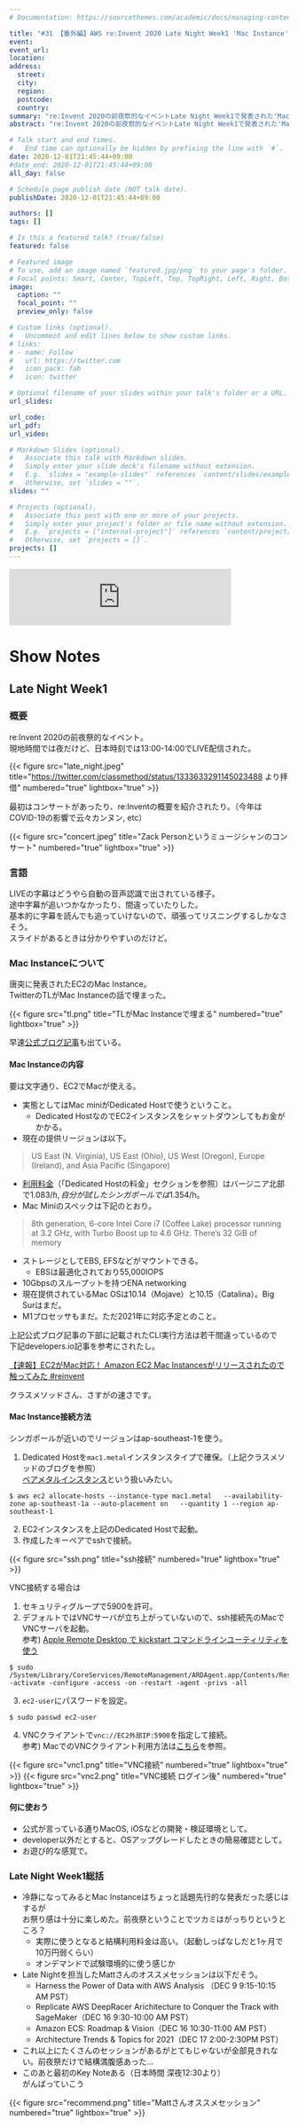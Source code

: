 ```yaml
---
# Documentation: https://sourcethemes.com/academic/docs/managing-content/

title: "#31 【番外編】AWS re:Invent 2020 Late Night Week1 'Mac Instance'について"
event:
event_url:
location:
address:
  street:
  city:
  region:
  postcode:
  country:
summary: "re:Invent 2020の前夜祭的なイベントLate Night Week1で発表された'Mac Instance'について話したよ。<br/>お祭り感が冷めないうちにと急遽小杉1人でしゃべったよ。"
abstract: "re:Invent 2020の前夜祭的なイベントLate Night Week1で発表された'Mac Instance'について話したよ。<br/>お祭り感が冷めないうちにと急遽小杉1人でしゃべったよ。"

# Talk start and end times.
#   End time can optionally be hidden by prefixing the line with `#`.
date: 2020-12-01T21:45:44+09:00
#date_end: 2020-12-01T21:45:44+09:00
all_day: false

# Schedule page publish date (NOT talk date).
publishDate: 2020-12-01T21:45:44+09:00

authors: []
tags: []

# Is this a featured talk? (true/false)
featured: false

# Featured image
# To use, add an image named `featured.jpg/png` to your page's folder. 
# Focal points: Smart, Center, TopLeft, Top, TopRight, Left, Right, BottomLeft, Bottom, BottomRight.
image:
  caption: ""
  focal_point: ""
  preview_only: false

# Custom links (optional).
#   Uncomment and edit lines below to show custom links.
# links:
# - name: Follow
#   url: https://twitter.com
#   icon_pack: fab
#   icon: twitter

# Optional filename of your slides within your talk's folder or a URL.
url_slides:

url_code:
url_pdf:
url_video:

# Markdown Slides (optional).
#   Associate this talk with Markdown slides.
#   Simply enter your slide deck's filename without extension.
#   E.g. `slides = "example-slides"` references `content/slides/example-slides.md`.
#   Otherwise, set `slides = ""`.
slides: ""

# Projects (optional).
#   Associate this post with one or more of your projects.
#   Simply enter your project's folder or file name without extension.
#   E.g. `projects = ["internal-project"]` references `content/project/deep-learning/index.md`.
#   Otherwise, set `projects = []`.
projects: []
---
```


<iframe src="https://anchor.fm/mukiudo/embed/episodes/AWS-reInvent-2020-Late-Night-Week1-Mac-Instance-en771s" height="102px" width="400px" frameborder="0" scrolling="no"></iframe>

# Show Notes

## Late Night Week1

### 概要

re:Invent 2020の前夜祭的なイベント。  
現地時間では夜だけど、日本時刻では13:00-14:00でLIVE配信された。

{{< figure src="late_night.jpeg" title="https://twitter.com/classmethod/status/1333633291145023488 より拝借" numbered="true" lightbox="true" >}}


最初はコンサートがあったり、re:Inventの概要を紹介されたり。（今年はCOVID-19の影響で云々カンヌン, etc）

{{< figure src="concert.jpeg" title="Zack Personというミュージシャンのコンサート" numbered="true" lightbox="true" >}}


### 言語

LIVEの字幕はどうやら自動の音声認識で出されている様子。  
途中字幕が追いつかなかったり、間違っていたりした。  
基本的に字幕を読んでも追っていけないので、頑張ってリスニングするしかなさそう。  
スライドがあるときは分かりやすいのだけど。


### Mac Instanceについて

唐突に発表されたEC2のMac Instance。  
TwitterのTLがMac Instanceの話で埋まった。

{{< figure src="tl.png" title="TLがMac Instanceで埋まる" numbered="true" lightbox="true" >}}

早速[公式ブログ記事](https://aws.amazon.com/jp/blogs/aws/new-use-mac-instances-to-build-test-macos-ios-ipados-tvos-and-watchos-apps/)も出ている。


#### Mac Instanceの内容

要は文字通り、EC2でMacが使える。

* 実態としてはMac miniがDedicated Hostで使うということ。
  - Dedicated HostなのでEC2インスタンスをシャットダウンしてもお金がかかる。
* 現在の提供リージョンは以下。
> US East (N. Virginia), US East (Ohio), US West (Oregon), Europe (Ireland), and Asia Pacific (Singapore) 
* [利用料金](https://aws.amazon.com/jp/ec2/dedicated-hosts/pricing/?nc1=h_ls)（「Dedicated Hostの料金」セクションを参照）はバージニア北部で$1.083/h, 自分が試したシンガポールでは$1.354/h。
* Mac Miniのスペックは下記のとおり。
> 8th generation, 6-core Intel Core i7 (Coffee Lake) processor running at 3.2 GHz, with Turbo Boost up to 4.6 GHz. There’s 32 GiB of memory
* ストレージとしてEBS, EFSなどがマウントできる。
  - EBSは最適化されており55,000IOPS
* 10Gbpsのスループットを持つENA networking
* 現在提供されているMac OSは10.14（Mojave）と10.15（Catalina）。Big Surはまだ。
* M1プロセッサもまだ。ただ2021年に対応予定とのこと。
 
上記公式ブログ記事の下部に記載されたCLI実行方法は若干間違っているので  
下記developers.io記事を参考にされたし。

[【速報】EC2がMac対応！ Amazon EC2 Mac Instancesがリリースされたので触ってみた #reinvent](https://dev.classmethod.jp/articles/amazon-ec2-mac-instance/)

クラスメソッドさん、さすがの速さです。


#### Mac Instance接続方法

シンガポールが近いのでリージョンはap-southeast-1を使う。

1. Dedicated Hostを`mac1.metal`インスタンスタイプで確保。（上記クラスメソッドのブログを参照）  
  [ベアメタルインスタンス](https://aws.amazon.com/jp/about-aws/whats-new/2019/02/introducing-five-new-amazon-ec2-bare-metal-instances/)という扱いみたい。
```
$ aws ec2 allocate-hosts --instance-type mac1.metal   --availability-zone ap-southeast-1a --auto-placement on   --quantity 1 --region ap-southeast-1
```
2. EC2インスタンスを上記のDedicated Hostで起動。
3. 作成したキーペアでsshで接続。

{{< figure src="ssh.png" title="ssh接続" numbered="true" lightbox="true" >}}

VNC接続する場合は

1. セキュリティグループで5900を許可。
2. デフォルトではVNCサーバが立ち上がっていないので、ssh接続先のMacでVNCサーバを起動。  
  参考) [Apple Remote Desktop で kickstart コマンドラインユーティリティを使う](https://support.apple.com/ja-jp/HT201710)
```
$ sudo /System/Library/CoreServices/RemoteManagement/ARDAgent.app/Contents/Resources/kickstart -activate -configure -access -on -restart -agent -privs -all
```
3. `ec2-user`にパスワードを設定。
```
$ sudo passwd ec2-user
```
4. VNCクライアントで`vnc://EC2外部IP:5900`を指定して接続。  
  参考) MacでのVNCクライアント利用方法は[こちら](http://mac-blog.arcist.net/?p=53)を参照。

{{< figure src="vnc1.png" title="VNC接続" numbered="true" lightbox="true" >}}
{{< figure src="vnc2.png" title="VNC接続 ログイン後" numbered="true" lightbox="true" >}}


#### 何に使おう

* 公式が言っている通りMacOS, iOSなどの開発・検証環境として。
* developer以外だとすると、OSアップグレードしたときの簡易確認として。
* お遊び的な感覚で。


### Late Night Week1総括

* 冷静になってみるとMac Instanceはちょっと話題先行的な発表だった感じはするが  
  お祭り感は十分に楽しめた。前夜祭ということでツカミはがっちりというところ？
  + 実際に使うとなると結構利用料金は高い。（起動しっぱなしだと1ヶ月で10万円弱くらい）  
  + オンデマンドで試験環境的に使う感じか
* Late Nightを担当したMattさんのオススメセッションは以下だそう。
  + Harness the Power of Data with AWS Analysis （DEC 9 9:15-10:15 AM PST）
  + Replicate AWS DeepRacer Arichitecture to Conquer the Track with SageMaker（DEC 16 9:30-10:00 AM PST）
  + Amazon ECS: Roadmap & Vision（DEC 16 10:30-11:00 AM PST）
  + Architecture Trends & Topics for 2021（DEC 17 2:00-2:30PM PST）
* これ以上にたくさんのセッションがあるがとてもじゃないが全部見きれない。前夜祭だけで結構満腹感あった...
* このあと最初のKey Noteある（日本時間 深夜12:30より）  
  がんばっていこう

{{< figure src="recommend.png" title="Mattさんオススメセッション" numbered="true" lightbox="true" >}}
